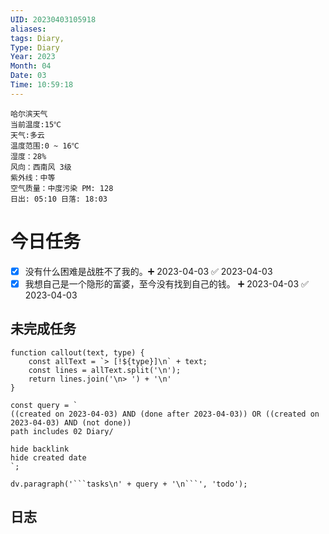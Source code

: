 ```yaml
---
UID: 20230403105918
aliases: 
tags: Diary,
Type: Diary
Year: 2023
Month: 04
Date: 03
Time: 10:59:18
---
```

```
哈尔滨天气
当前温度:15℃
天气:多云
温度范围:0 ~ 16℃
湿度：28%
风向：西南风 3级
紫外线：中等
空气质量：中度污染 PM: 128
日出: 05:10 日落: 18:03
```

# 今日任务
- [x] 没有什么困难是战胜不了我的。➕ 2023-04-03 ✅ 2023-04-03
- [x] 我想自己是一个隐形的富婆，至今没有找到自己的钱。 ➕ 2023-04-03 ✅ 2023-04-03

## 未完成任务

```dataviewjs
function callout(text, type) {
    const allText = `> [!${type}]\n` + text;
    const lines = allText.split('\n');
    return lines.join('\n> ') + '\n'
}

const query = `
((created on 2023-04-03) AND (done after 2023-04-03)) OR ((created on 2023-04-03) AND (not done))
path includes 02 Diary/

hide backlink
hide created date
`;

dv.paragraph('```tasks\n' + query + '\n```', 'todo');
```

## 日志
